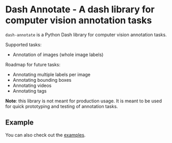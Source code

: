 # Dash Annotate - A dash library for computer vision annotation tasks

`dash-annotate` is a Python Dash library for computer vision annotation tasks.

Supported tasks:
* Annotation of images (whole image labels)

Roadmap for future tasks:
* Annotating multiple labels per image
* Annotating bounding boxes
* Annotating videos
* Annotating tags

**Note**: this library is not meant for production usage. It is meant to be used for quick prototyping and testing of annotation tasks.

## Example

You can also check out the [examples](examples).